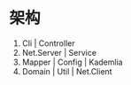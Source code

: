 # 架构
1. Cli | Controller
2. Net.Server | Service
3. Mapper | Config | Kademlia
4. Domain | Util | Net.Client